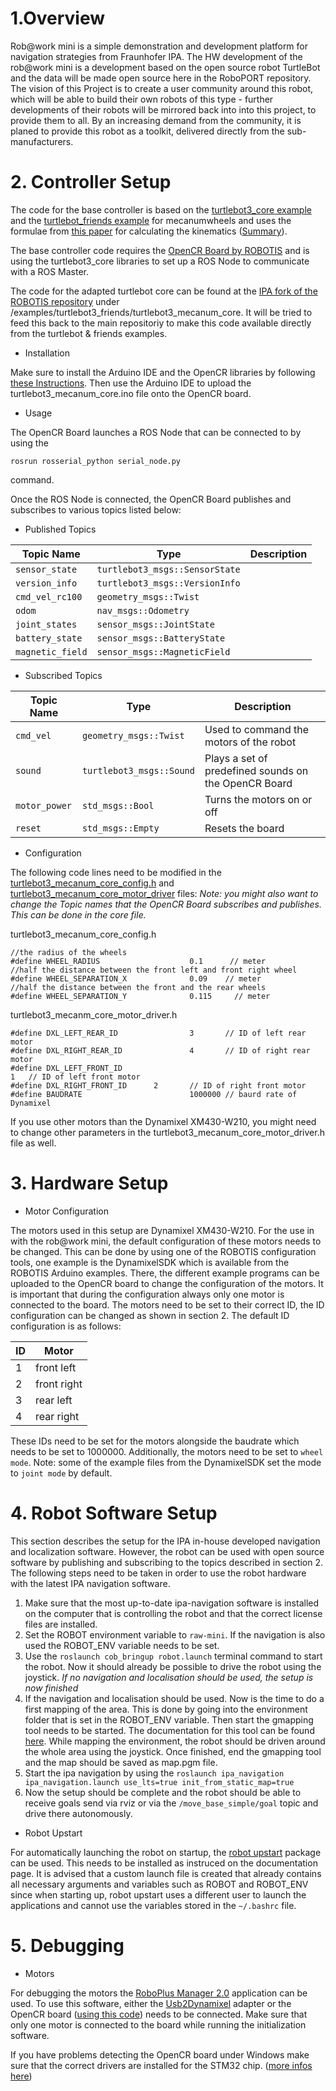 

# 1.Overview
Rob@work mini is a simple demonstration and development platform for navigation strategies from Fraunhofer IPA.
The HW development of the rob@work mini is a development based on the open source robot TurtleBot and the data will be made open source here in the RoboPORT repository.
The vision of this Project is to create a user community around this robot, which will be able to build their own robots of this type - further developments of their robots will be mirrored back into into this project, to provide them to all. 
By an increasing demand from the community, it is planed  to provide this robot as a toolkit, delivered directly from the sub-manufacturers.

# 2. Controller Setup
The code for the base controller is based on the [turtlebot3_core example](https://github.com/ROBOTIS-GIT/OpenCR/tree/master/arduino/opencr_arduino/opencr/libraries/turtlebot3/examples/turtlebot3_waffle/turtlebot3_core) and the [turtlebot_friends example](https://github.com/ROBOTIS-GIT/OpenCR/tree/master/arduino/opencr_arduino/opencr/libraries/turtlebot3/examples/turtlebot3_friends/turtlebot3_mecanum) for mecanumwheels and uses the formulae from [this paper](http://research.ijcaonline.org/volume113/number3/pxc3901586.pdf) for calculating the kinematics ([Summary](http://robotsforroboticists.com/drive-kinematics/)).

The base controller code requires the [OpenCR Board by ROBOTIS](https://github.com/ROBOTIS-GIT/OpenCR/wiki) and is using the turtlebot3_core libraries to set up a ROS Node to communicate with a ROS Master. 

The code for the adapted turtlebot core can be found at the [IPA fork of the ROBOTIS repository](https://github.com/flg-vs/OpenCR/tree/7404d3b905f6fad9b289b8b85112ffdaecd22337/arduino/opencr_arduino/opencr/libraries/turtlebot3/examples/turtlebot3_friends/turtlebot3_mecanum_core) under /examples/turtlebot3_friends/turtlebot3_mecanum_core. It will be tried to feed this back to the main repositoriy to make this code available directly from the turtlebot & friends examples.

- Installation

Make sure to install the Arduino IDE and the OpenCR libraries by following [these Instructions](emanual.robotis.com/docs/en/platform/turtlebot3/opencr1_0_software_setup/). Then use the Arduino IDE to upload the turtlebot3_mecanum_core.ino file onto the OpenCR board.

- Usage

The OpenCR Board launches a ROS Node that can be connected to by using the
```
rosrun rosserial_python serial_node.py
```
command.

Once the ROS Node is connected, the OpenCR Board publishes and subscribes to various topics listed below:

- Published Topics

| Topic Name       | Type                           | Description |
| ---------------- | ------------------------------ | ----------- |
| `sensor_state`   | `turtlebot3_msgs::SensorState` |  |
| `version_info`   | `turtlebot3_msgs::VersionInfo` |  |
| `cmd_vel_rc100`  | `geometry_msgs::Twist`         |  |
| `odom`           | `nav_msgs::Odometry`           |  |
| `joint_states`   | `sensor_msgs::JointState`      |  |
| `battery_state`  | `sensor_msgs::BatteryState`    |  |
| `magnetic_field` | `sensor_msgs::MagneticField`   |  |

- Subscribed Topics

| Topic Name    | Type                     | Description |
| ------------- | ------------------------ | ----------- |
| `cmd_vel`     | `geometry_msgs::Twist`   | Used to command the motors of the robot |
| `sound`       | `turtlebot3_msgs::Sound` | Plays a set of predefined sounds on the OpenCR Board |
| `motor_power` | `std_msgs::Bool`         | Turns the motors on or off |
| `reset`       | `std_msgs::Empty`        | Resets the board |

- Configuration

The following code lines need to be modified in the [turtlebot3_mecanum_core_config.h](turtlebot3_mecanum_core_config.h) and  [turtlebot3_mecanum_core_motor_driver](turtlebot3_mecanum_core_motor_driver.h) files: 
_Note: you might also want to change the Topic names that the OpenCR Board subscribes and publishes. This can be done in the core file._

turtlebot3_mecanum_core_config.h
```
//the radius of the wheels
#define WHEEL_RADIUS                    0.1      // meter
//half the distance between the front left and front right wheel
#define WHEEL_SEPARATION_X              0.09    // meter
//half the distance between the front and the rear wheels
#define WHEEL_SEPARATION_Y              0.115     // meter
```

turtlebot3_mecanm_core_motor_driver.h
```
#define DXL_LEFT_REAR_ID                3       // ID of left rear motor
#define DXL_RIGHT_REAR_ID               4       // ID of right rear motor
#define DXL_LEFT_FRONT_ID     
1	// ID of left front motor
#define DXL_RIGHT_FRONT_ID		2       // ID of right front motor
#define BAUDRATE                        1000000 // baurd rate of Dynamixel
```

If you use other motors than the Dynamixel XM430-W210, you might need to change other parameters in the turtlebot3_mecanum_core_motor_driver.h file as well.

# 3. Hardware Setup

- Motor Configuration

The motors used in this setup are Dynamixel XM430-W210. For the use in with the rob@work mini, the default configuration of these motors needs to be changed. This can be done by using one of the ROBOTIS configuration tools, one example is the DynamixelSDK which is available from the ROBOTIS Arduino examples. There, the different example programs can be uploaded to the OpenCR board to change the configuration of the motors.
It is important that during the configuration always only one motor is connected to the board. 
The motors need to be set to their correct ID, the ID configuration can be changed as shown in section 2. The default ID configuration is as follows:

| ID | Motor       | 
| -- | ----------- | 
| 1  | front left  | 
| 2  | front right | 
| 3  | rear left   | 
| 4  | rear right  | 

These IDs need to be set for the motors alongside the baudrate which needs to be set to 1000000. Additionally, the motors need to be set to `wheel mode`. Note: some of the example files from the DynamixelSDK set the mode to `joint mode` by default.

# 4. Robot Software Setup
This section describes the setup for the IPA in-house developed navigation and localization software. However, the robot can be used with open source software by publishing and subscribing to the topics described in section 2.
The following steps need to be taken in order to use the robot hardware with the latest IPA navigation software. 

1. Make sure that the most up-to-date ipa-navigation software is installed on the computer that is controlling the robot and that the correct license files are installed.
2. Set the ROBOT environment variable to `raw-mini`. If the navigation is also used the ROBOT_ENV variable needs to be set.
3. Use the `roslaunch cob_bringup robot.launch` terminal command to start the robot. Now it should already be possible to drive the robot using the joystick.
_If no navigation and localisation should be used, the setup is now finished_
4. If the navigation and localisation should be used. Now is the time to do a first mapping of the area. This is done by going into the environment folder that is set in the ROBOT_ENV variable. Then start the gmapping tool needs to be started. The documentation for this tool can be found [here](wiki.ros.org/gmapping). While mapping the environment, the robot should be driven around the whole area using the joystick. 
Once finished, end the gmapping tool and the map should be saved as map.pgm file.
5. Start the ipa navigation by using the `roslaunch ipa_navigation ipa_navigation.launch use_lts=true init_from_static_map=true`
6. Now the setup should be complete and the robot should be able to receive goals send via rviz or via the `/move_base_simple/goal` topic and drive there autonomously.

- Robot Upstart

For automatically launching the robot on startup, the [robot upstart](http://wiki.ros.org/robot_upstart) package can be used. This needs to be installed as instruced on the documentation page. It is advised that a custom launch file is created that already contains all necessary arguments and variables such as ROBOT and ROBOT_ENV since when starting up, robot upstart uses a different user to launch the applications and cannot use the variables stored in the `~/.bashrc` file.

# 5. Debugging

- Motors

For debugging the motors the [RoboPlus Manager 2.0](http://www.robotis.us/roboplus2/) application can be used. To use this software, either the [Usb2Dynamixel](http://www.robotis-shop-en.com/?act=shop_en.goods_view&GS=1289&GC=GD0B0107) adapter or the OpenCR board ([using this code](https://github.com/ROBOTIS-GIT/OpenCR/blob/develop/arduino/opencr_arduino/opencr/libraries/OpenCR/examples/10.%20Etc/usb_to_dxl/usb_to_dxl.ino)) needs to be connected.
Make sure that only one motor is connected to the board while running the initialization software.

If you have problems detecting the OpenCR board under Windows make sure that the correct drivers are installed for the STM32 chip. ([more infos here](http://forum.espruino.com/conversations/290299/))
